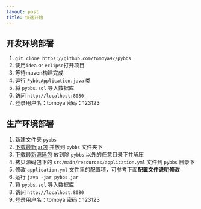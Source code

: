 ```yaml
---
layout: post
title: 快速开始
---
```


## 开发环境部署

1. `git clone https://github.com/tomoya92/pybbs`
2. 使用`idea` or `eclipse`打开项目
3. 等待maven构建完成
4. 运行 `PybbsApplication.java` 类
5. 将 `pybbs.sql` 导入数据库
6. 访问 `http://localhost:8080`
7. 登录用户名：tomoya 密码：123123

## 生产环境部署

1. 新建文件夹 `pybbs`
2. [下载最新jar包](https://github.com/tomoya92/pybbs/releases) 并放到 `pybbs` 文件夹下
3. [下载最新源码包](https://github.com/tomoya92/pybbs/releases) 放到除 `pybbs` 以外的任意目录下并解压
4. 拷贝源码包下的 `src/main/resources/application.yml` 文件到 `pybbs` 目录下
5. 修改 `application.yml` 文件里的配置项，可参考下面**配置文件说明修改**
6. 运行 `java -jar pybbs.jar`
7. 将 `pybbs.sql` 导入数据库
8. 访问 `http://localhost:8080`
9. 登录用户名：tomoya 密码：123123